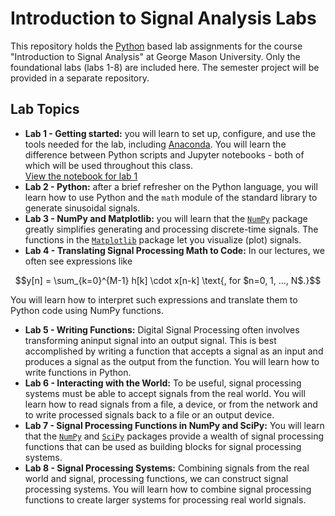 # Introduction to Signal Analysis Labs

This repository holds the [Python](https://python.org) based lab assignments for the course "Introduction to Signal Analysis" at George Mason University.
Only the foundational labs (labs 1-8) are included here. The semester project will be provided in a separate repository.

## Lab Topics

* **Lab 1 - Getting started:** you will learn to set up, configure, and use the tools needed for the lab, including [Anaconda](https://www.anaconda.org/). You will learn the difference between Python scripts and Jupyter notebooks - both of which will be used throughout this class.</br>
[View the notebook for lab 1](https://nbviewer.org/format/slides/github/bepepa/intro-signal-analysis-lab/blob/main/010_lab_setting_up/setting_up.ipynb)
* **Lab 2 - Python:** after a brief refresher on the Python language, you will learn how to use Python and the `math` module of the standard library to generate sinusoidal signals.
* **Lab 3 - NumPy and Matplotlib:** you will learn that the [`NumPy`](https://numpy.org) package greatly simplifies generating and processing discrete-time signals. The functions in the [`Matplotlib`](https://matplotlib.org) package let you visualize (plot) signals.
* **Lab 4 - Translating Signal Processing Math to Code:** In our lectures, we often see expressions like
```math
y[n] = \sum_{k=0}^{M-1} h[k] \cdot x[n-k] \text{, for $n=0, 1, ..., N$.}
```
You will learn how to interpret such expressions and translate them to Python code using NumPy functions.
* **Lab 5 - Writing Functions:** Digital Signal Processing often involves transforming aninput signal into an output signal. This is best accomplished by writing a function that accepts a signal as an input and produces a signal as the output from the function. You will learn how to write functions in Python.
* **Lab 6 - Interacting with the World:** To be useful, signal processing systems must be able to accept signals from the real world. You will learn how to read signals from a file, a device, or from the network and to write processed signals back to a file or an output device.
* **Lab 7 - Signal Processing Functions in NumPy and SciPy:** You will learn that the [`NumPy`](https://numpy.org) and [`SciPy`](https://scipy.org) packages provide a wealth of signal processing functions that can be used as building blocks for signal processing systems.
* **Lab 8 - Signal Processing Systems:** Combining signals from the real world and signal, processing functions, we can construct signal processing systems. You will learn how to combine signal processing functions to create larger systems for processing real world signals.
